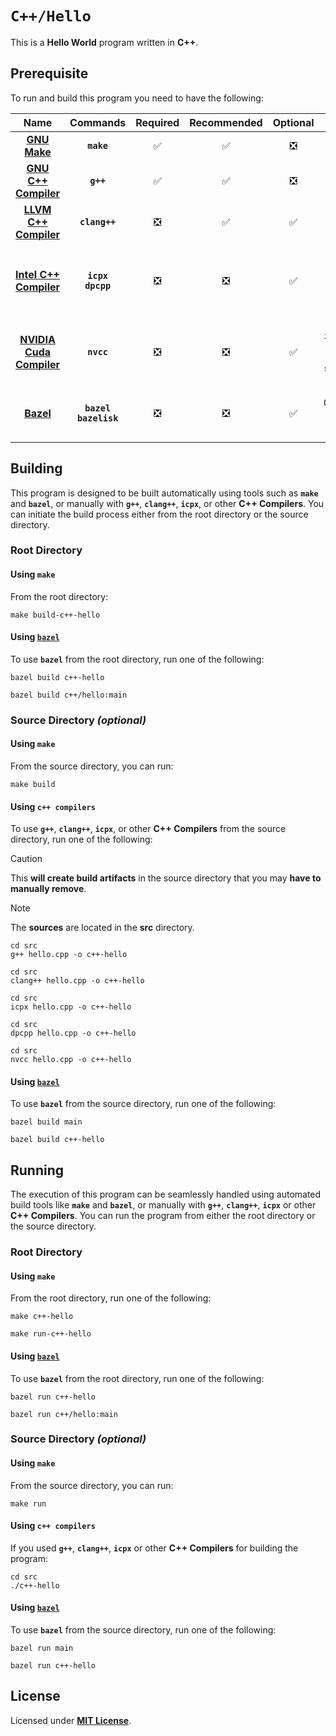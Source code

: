 # `C++/Hello`

This is a **Hello World** program written in **C++**.

## Prerequisite

To run and build this program you need to have the following:

<div align="center">

| Name | Commands | Required | Recommended | Optional | Notes |
|:----:|:--------:|:--------:|:-----------:|:--------:|:-----:|
| [**GNU Make**](https://www.gnu.org/software/make/) | **`make`** | &#9989; | &#9989; | &#10062; | **`sudo apt install make`** |
| [**GNU C++ Compiler**](https://gcc.gnu.org) | **`g++`** | &#9989; | &#9989; | &#10062; | **`sudo apt install g++`** |
| [**LLVM C++ Compiler**](https://releases.llvm.org/download.html) | **`clang++`** | &#10062; | &#9989; | &#9989; | **`sudo apt install clang`** |
| [**Intel C++ Compiler**](https://www.intel.com/content/www/us/en/developer/tools/oneapi/dpc-compiler.html) | **`icpx`**<br>**`dpcpp`** | &#10062; | &#10062; | &#9989; | **`sudo apt install intel-basekit`**<br>or<br>**`sudo apt install intel-hpckit`** |
| [**NVIDIA Cuda Compiler**](https://developer.nvidia.com/cuda-downloads) | **`nvcc`** | &#10062; | &#10062; | &#9989; | **`sudo apt install nvidia-cuda-toolkit`**<br>or<br>**`sudo apt instal cuda`** |
| [**Bazel**](https://bazel.build/) | **`bazel`**<br>**`bazelisk`** | &#10062; | &#10062; | &#9989; | **`npm install -g @bazel/bazelisk`**<br>or<br>**`sudo apt install bazel`** |

</div>

## Building

This program is designed to be built automatically using tools such as **`make`** and **`bazel`**, or manually with **`g++`**, **`clang++`**, **`icpx`**, or other **C++ Compilers**. You can initiate the build process either from the root directory or the source directory.

### Root Directory

#### Using `make`

From the root directory:

```
make build-c++-hello
```

#### Using [`bazel`](https://bazel.build/install)

To use **`bazel`** from the root directory, run one of the following:

```
bazel build c++-hello
```
```
bazel build c++/hello:main
```

### Source Directory _(optional)_

#### Using `make`

From the source directory, you can run:

```
make build
```

#### Using `c++ compilers`

To use **`g++`**, **`clang++`**, **`icpx`**, or other **C++ Compilers** from the source directory, run one of the following:

> [!CAUTION]
> This **will create build artifacts** in the source directory that you may **have to manually remove**.

> [!NOTE]
> The **sources** are located in the **src** directory.

```
cd src
g++ hello.cpp -o c++-hello
```
```
cd src
clang++ hello.cpp -o c++-hello
```
```
cd src
icpx hello.cpp -o c++-hello
```
```
cd src
dpcpp hello.cpp -o c++-hello
```
```
cd src
nvcc hello.cpp -o c++-hello
```


#### Using [`bazel`](https://bazel.build/install)

To use **`bazel`** from the source directory, run one of the following:

```
bazel build main
```
```
bazel build c++-hello
```

## Running

The execution of this program can be seamlessly handled using automated build tools like **`make`** and **`bazel`**, or manually with **`g++`**, **`clang++`**, **`icpx`** or other **C++ Compilers**. You can run the program from either the root directory or the source directory.

### Root Directory

#### Using `make`

From the root directory, run one of the following:

```
make c++-hello
```
```
make run-c++-hello
```

#### Using [`bazel`](https://bazel.build/install)

To use **`bazel`** from the root directory, run one of the following:

```
bazel run c++-hello
```
```
bazel run c++/hello:main
```

### Source Directory _(optional)_

#### Using `make`

From the source directory, you can run:

```
make run
```

#### Using `c++ compilers`

If you used **`g++`**, **`clang++`**, **`icpx`** or other **C++ Compilers** for building the program:

```
cd src
./c++-hello
```

#### Using [`bazel`](https://bazel.build/install)

To use **`bazel`** from the source directory, run one of the following:

```
bazel run main
```
```
bazel run c++-hello
```

## License

Licensed under [**MIT License**](LICENSE).

